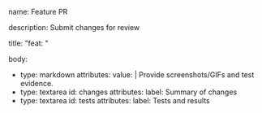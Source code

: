 name: Feature PR

description: Submit changes for review

title: "feat: <short description>"

body:
  - type: markdown
    attributes:
      value: |
        Provide screenshots/GIFs and test evidence.
  - type: textarea
    id: changes
    attributes:
      label: Summary of changes
  - type: textarea
    id: tests
    attributes:
      label: Tests and results
